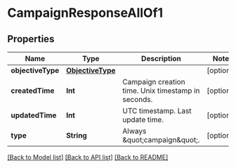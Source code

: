# CampaignResponseAllOf1

## Properties
Name | Type | Description | Notes
------------ | ------------- | ------------- | -------------
**objectiveType** | [**ObjectiveType**](ObjectiveType.md) |  | [optional] 
**createdTime** | **Int** | Campaign creation time. Unix timestamp in seconds. | [optional] 
**updatedTime** | **Int** | UTC timestamp. Last update time. | [optional] 
**type** | **String** | Always \&quot;campaign\&quot;. | [optional] 

[[Back to Model list]](../README.md#documentation-for-models) [[Back to API list]](../README.md#documentation-for-api-endpoints) [[Back to README]](../README.md)


